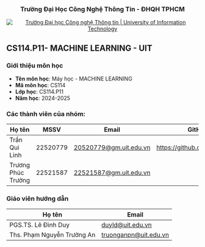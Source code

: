 
<h3 align="center" font-size= 14px;><b>Trường Đại Học Công Nghệ Thông Tin - ĐHQH TPHCM</b></h3>
<p align="center">
  <a href="https://www.uit.edu.vn/" title="Trường Đại học Công nghệ Thông tin" style="border: 5;">
    <img src="https://i.imgur.com/WmMnSRt.png" alt="Trường Đại học Công nghệ Thông tin | University of Information Technology">
  </a>
</p>




## **CS114.P11- MACHINE LEARNING - UIT**

### Giới thiệu môn học
<a name="gioithieumonhoc"></a>
* **Tên môn học**: Máy học - MACHINE LEARNING
* **Mã môn học**: CS114
* **Lớp học**: CS114.P11
* **Năm học**: 2024-2025

### Các thành viên của nhóm:
Họ tên | MSSV | Email | GitHub
--- | --- | -- | --
Trần Qui Linh | 22520779 | 20520779@gm.uit.edu.vn | https://github.com/Linh0512
Trương Phúc Trường | 22521587 | 22521587@gm.uit.edu.vn |

### Giáo viên hướng dẫn

Họ tên | Email
--- | --- 
PGS.TS. Lê Đình Duy | duyld@uit.edu.vn
Ths. Phạm Nguyễn Trường An | truonganpn@uit.edu.vn
